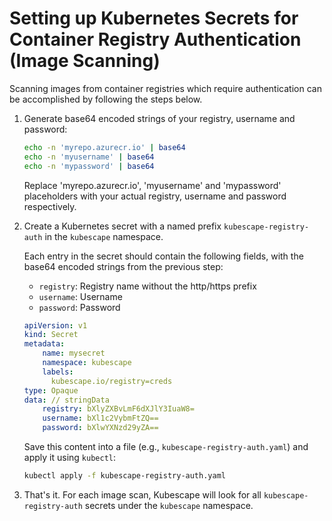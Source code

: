# Setting up Kubernetes Secrets for Container Registry Authentication (Image Scanning)

Scanning images from container registries which require authentication can be accomplished by following the steps below.

1. Generate base64 encoded strings of your registry, username and password:

    ```bash
    echo -n 'myrepo.azurecr.io' | base64
    echo -n 'myusername' | base64
    echo -n 'mypassword' | base64
    ```

    Replace 'myrepo.azurecr.io', 'myusername' and 'mypassword' placeholders with your actual registry, username and password respectively.

2. Create a Kubernetes secret with a named prefix `kubescape-registry-auth` in the `kubescape` namespace.

    Each entry in the secret should contain the following fields, with the base64 encoded strings from the previous step:
    - `registry`: Registry name without the http/https prefix
    - `username`: Username
    - `password`: Password


    ```yaml
    apiVersion: v1
    kind: Secret
    metadata:
        name: mysecret
        namespace: kubescape
        labels: 
          kubescape.io/registry=creds
    type: Opaque
    data: // stringData
        registry: bXlyZXBvLmF6dXJlY3IuaW8=
        username: bXl1c2VybmFtZQ==
        password: bXlwYXNzd29yZA==
    ```

    Save this content into a file (e.g., `kubescape-registry-auth.yaml`) and apply it using `kubectl`:

    ```bash
    kubectl apply -f kubescape-registry-auth.yaml
    ```

3. That's it. For each image scan, Kubescape will look for all `kubescape-registry-auth` secrets under the `kubescape` namespace.